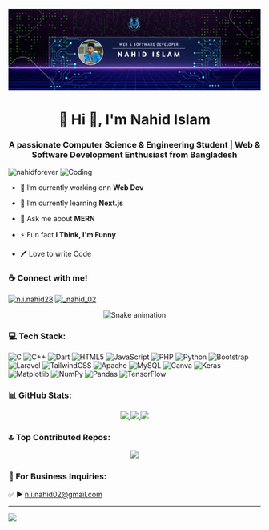 ![logo](https://github.com/nahidforever/nahidforever/blob/main/Github_banner.jpg)
<h1 align="center">💫 Hi 👋, I'm Nahid Islam</h1>
<h3 align="center">A passionate Computer Science & Engineering Student | Web & Software Development Enthusiast from Bangladesh</h3>
<img align="right" alt="Coding" width="400" src="https://cdn.dribbble.com/users/1162077/screenshots/3848914/programmer.gif">

<p align="left"> <img src="https://komarev.com/ghpvc/?username=nahidforever&label=Profile%20views&color=0e75b6&style=flat" alt="nahidforever" /> </p>

- 🔭 I’m currently working onn **Web Dev**

- 🌱 I’m currently learning **Next.js**

- 💬 Ask me about **MERN**
  
- ⚡ Fun fact **I Think, I'm Funny**

- 🖊️ Love to write Code

<h3 align="left">☕ Connect with me!</h3>
<p align="left">
<a href="https://fb.com/n.i.nahid28" target="blank"><img align="center" src="https://raw.githubusercontent.com/rahuldkjain/github-profile-readme-generator/master/src/images/icons/Social/facebook.svg" alt="n.i.nahid28" height="30" width="40" /></a>
<a href="https://instagram.com/_nahid_02" target="blank"><img align="center" src="https://raw.githubusercontent.com/rahuldkjain/github-profile-readme-generator/master/src/images/icons/Social/instagram.svg" alt="_nahid_02" height="30" width="40" /></a>
</p>

<!-- Snake Game Repo View -->

<div align="center">
  <img src="https://profile-readme-generator.com/assets/snake.svg" alt="Snake animation" />
</div>


### 💻 Tech Stack:
![C](https://img.shields.io/badge/c-%2300599C.svg?style=for-the-badge&logo=c&logoColor=white) ![C++](https://img.shields.io/badge/c++-%2300599C.svg?style=for-the-badge&logo=c%2B%2B&logoColor=white) ![Dart](https://img.shields.io/badge/dart-%230175C2.svg?style=for-the-badge&logo=dart&logoColor=white) ![HTML5](https://img.shields.io/badge/html5-%23E34F26.svg?style=for-the-badge&logo=html5&logoColor=white) ![JavaScript](https://img.shields.io/badge/javascript-%23323330.svg?style=for-the-badge&logo=javascript&logoColor=%23F7DF1E) ![PHP](https://img.shields.io/badge/php-%23777BB4.svg?style=for-the-badge&logo=php&logoColor=white) ![Python](https://img.shields.io/badge/python-3670A0?style=for-the-badge&logo=python&logoColor=ffdd54) ![Bootstrap](https://img.shields.io/badge/bootstrap-%238511FA.svg?style=for-the-badge&logo=bootstrap&logoColor=white) ![Laravel](https://img.shields.io/badge/laravel-%23FF2D20.svg?style=for-the-badge&logo=laravel&logoColor=white) ![TailwindCSS](https://img.shields.io/badge/tailwindcss-%2338B2AC.svg?style=for-the-badge&logo=tailwind-css&logoColor=white) ![Apache](https://img.shields.io/badge/apache-%23D42029.svg?style=for-the-badge&logo=apache&logoColor=white) ![MySQL](https://img.shields.io/badge/mysql-4479A1.svg?style=for-the-badge&logo=mysql&logoColor=white) ![Canva](https://img.shields.io/badge/Canva-%2300C4CC.svg?style=for-the-badge&logo=Canva&logoColor=white) ![Keras](https://img.shields.io/badge/Keras-%23D00000.svg?style=for-the-badge&logo=Keras&logoColor=white) ![Matplotlib](https://img.shields.io/badge/Matplotlib-%23ffffff.svg?style=for-the-badge&logo=Matplotlib&logoColor=black) ![NumPy](https://img.shields.io/badge/numpy-%23013243.svg?style=for-the-badge&logo=numpy&logoColor=white) ![Pandas](https://img.shields.io/badge/pandas-%23150458.svg?style=for-the-badge&logo=pandas&logoColor=white) ![TensorFlow](https://img.shields.io/badge/TensorFlow-%23FF6F00.svg?style=for-the-badge&logo=TensorFlow&logoColor=white) 

### 📊 GitHub Stats:

<div align="center">

  <a href="https://github.com/nahidforever">
    <img src="https://github-readme-stats.vercel.app/api?username=nahidforever&theme=radical&hide_border=false&show_icons=true" height="150px"/>
  </a>
  
  <a href="https://github.com/nahidforever">
  <img src="https://github-readme-streak-stats.herokuapp.com/?user=nahidforever&theme=radical&hide_border=false" height="150px"/>
</a>

  <a href="https://github.com/nahidforever">
    <img src="https://github-readme-stats.vercel.app/api/top-langs/?username=nahidforever&theme=radical&hide_border=false&layout=compact" height="150px"/>
  </a>
</div>

### 🔝 Top Contributed Repos:
<div align="center">
  <img src="https://github-contributor-stats.vercel.app/api?username=nahidforever&limit=5&theme=radical&combine_all_yearly_contributions=true"/>
</div>

### 📧 For Business Inquiries:
✅  ► n.i.nahid02@gmail.com

---
[![](https://visitcount.itsvg.in/api?id=nahidforever&icon=12&color=ff69b4)](https://visitcount.itsvg.in)

<!-- Proudly created with GPRM ( https://gprm.itsvg.in ) -->




